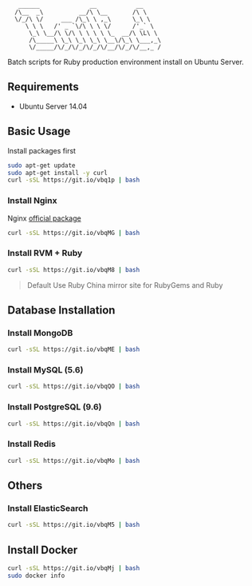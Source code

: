 ```
   ______              __           __
  /\__  _\          __/\ \__       /\ \
  \/_/\ \/     ___ /\_\ \ ,_\      \_\ \
     \ \ \   /' _ `\/\ \ \ \/      /'_` \
      \_\ \__/\ \/\ \ \ \ \ \_  __/\ \L\ \
      /\_____\ \_\ \_\ \_\ \__\/\_\ \___,_\
      \/_____/\/_/\/_/\/_/\/__/\/_/\/__,_ /
```

Batch scripts for Ruby production environment install on Ubuntu Server.

## Requirements

* Ubuntu Server 14.04

## Basic Usage

Install packages first

```bash
sudo apt-get update
sudo apt-get install -y curl
curl -sSL https://git.io/vbq1p | bash
```

### Install Nginx

Nginx [official package](http://nginx.org/packages/ubuntu/)

```bash
curl -sSL https://git.io/vbqMG | bash
```

### Install RVM + Ruby

```bash
curl -sSL https://git.io/vbqM8 | bash
```

> Default Use Ruby China mirror site for RubyGems and Ruby

## Database Installation

### Install MongoDB

```bash
curl -sSL https://git.io/vbqME | bash
```

### Install MySQL (5.6)

```bash
curl -sSL https://git.io/vbqQO | bash
```

### Install PostgreSQL (9.6)

```bash
curl -sSL https://git.io/vbqQn | bash
```

### Install Redis

```bash
curl -sSL https://git.io/vbqMo | bash
```

## Others

### Install ElasticSearch

```bash
curl -sSL https://git.io/vbqM5 | bash
```

## Install Docker

```bash
curl -sSL https://git.io/vbqMj | bash
sudo docker info
```
